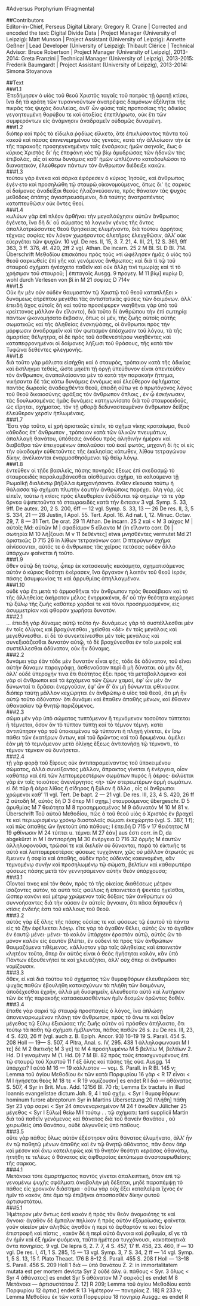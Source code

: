 #Adversus Porphyrium (Fragmenta)  

##Contributors  
Editor-in-Chief, Perseus Digital Library: Gregory R. Crane | Corrected and encoded the text: Digital Divide Data | Project Manager (University of Leipzig): Matt Munson | Project Assistant (University of Leipzig): Annette Geßner | Lead Developer (University of Leipzig): Thibault Clérice | Technical Advisor: Bruce Robertson | Project Manager (University of Leipzig), 2013-2014: Greta Franzini | Technical Manager (University of Leipzig), 2013-2015: Frederik Baumgardt | Project Assistant (University of Leipzig), 2013-2014: Simona Stoyanova  

##Text  
###1.1  
Ἐπεδήμησεν ὁ υἱὸς τοῦ θεοῦ Χριστὸς ταγαῖς τοῦ πατρὸς τῇ ὁρατῇ κτίσει, ἵνα δὴ τὰ κράτη τῶν τυραννούντων ἀνατρέψας δαιμόνων ἐξέληται τῆς πικρᾶς τἀς ψυχὰς δουλείας, ἀνθ᾿ ὧν φύσις ταῖς προποσίαις τῆς ἀδικίας γεγοητευμένη θορύβου τε καὶ ἀταξίας ἐπεπλήρωτο, οὐκ ἔτι τῶν συμφερόντων εἰς ἀνάμνησιν ἀναδραμεῖν οὐδαμῶς δυναμένη.  
###1.2  
διόπερ καὶ πρὸς τὰ εἴδωλα ῥᾳδίως εἵλκετο, ἅτε ἐπικλύσαντος πάντα τοῦ κακοῦ καὶ πάσας ἐπινενεμημένου τὰς γενεάς, κατὰ τὴν ἀλλοίωσιν τὴν ἐκ τῆς παρακοῆς προσηεγενημένην ταῖς ἐνσάρκοις ἡμῶν σκηναῖς, ἕως ὁ κύριος Χριστὸς δι’ ἧς ἐπεφάνη κὸς τῷ βίῳ ἀμυδρώσας τῶν ἡδονῶν τὰς ἐπιβολάς, αἷς αἱ κάτω δυνάμεις καθ’ ἡμῶν ὡπλίζοντο καταδουλῶσαι τὸ διανοητικόν, ἐλεύθερον πάντων τὸν ἄνθρωπον διέδειξε κακῶν.  
###1.3  
τούτου γὰρ ἕνεκα καὶ σάρκα ἐφόρεσεν ὁ κύριος Ἰησοῦς, καὶ ἄνθρωπος ἐγέν·ετο καὶ προσηλώθη τῷ σταυρῶ̣ οἰκονομούμενος, ὅπως δι' ἡς σαρκὸς οἱ δαίμονες ἀναδεῖξαι θεοὺς ἠλαζονεύσαντο, πρὸς θάνατον τὰς ψυχὰς μεθόδοις ἀπάτης ἀγκιστρευσάμενοι, διὰ ταύτης ἀνατραπέντες κατοπτευθῶσιν οὐκ ὄντες θεοί.  
###1.4  
κωλύων γὰρ ἐπὶ πλέον άρθῆναι τὴν μεγαλάύχησιν αὐτῶν ἄνθρωπος ἐγένετο, ἵνα δὴ δι᾿ οὗ σώματος τὸ λογικὸν γένος τῆς ὄντος ἀπαλλοτριώσαντες θεοῦ θρησκείας ἐλυμήναντο, διὰ τούτου ἀρρήτοις τέχναις σοφίας τὸν λόγον χωρήσαντος ὀλετῆρες ἐλεγχθῶσιν, ἀλλ’ οὐκ εὐεργέται τῶν ψυχῶν. 10 vgl. De res. II, 15, 3. 7. 21, 4. III, 21, 12 S. 361, 9ff 363, 3 ff. 376, 4f. 420, 2ff 2 vgl. Athan. De incarn. 25 2 M Bl. Sl. D Bl. 714. Überschrift Μεθοδίου ἐπισκόπου πρὸς τοὺς »τί ὠφέλησεν ἡμᾶς ὁ υἱὸς τοῦ θεοῦ σαρκωθεὶς ἐπὶ γῆς καὶ γενόμενος ἄνθρωπος; καὶ διὰ τί τῷ τοῦ σταυροῦ σχήματι ἠνέσχετο παθεῖν καὶ οὐκ ἄλλῃ τινὶ τιμωρίᾳ; καὶ τί τὸ χρήσιμον τοῦ σταυροῦ; | ἐπιταγαῖς Ausgg. 9 προγεγ. M 11 βίῳ] κυρίῳ D, wohl durch Verlesen von βῖ in M 21 σοφίας D 714v  
###1.5  
Οὐκ ἠν μὲν οὐν οὐδὲν θαυμαστὸν τῷ Χριστῷ τοῦ θεοῦ καταπλήξει &gt; δυνάμεως ἀτρέπτου μεγέθει τὰς ἀντιστατικὰς φύσεις τῶν δαιμόνων. ἀλλ᾿ ἐπειδὴ ἄχος αὐτοῖς δὴ καὶ τοῦτο προσέφερεν νικηθῆναι γὰρ ὑπὸ τοῦ κρείττονος μᾶλλον ἂν εἵλοντο), διὰ τοῦτο δἰ ἀνθρώπου τὴν ἐπὶ σωτηρίᾳ πάντων ᾠκονομήσατο ἔκβασιν, ὅπως οἱ μέν, τῆς ζωῆς αὑτοῖς αὐτῆς σωματικῶς καὶ τῆς ἀληθείας ἐνσκηψάσης, οἱ ἄνθρωποι πρὸς τὴν μόρφωσιν ἀναδραμεῖν καὶ τὸν φωτισμὸν ἐπέσχωσιν τοῦ λόγου, τὰ τῆς ἁμαρτίας θέλγητρα, οἱ δὲ πρὸς τοῦ ἀσθενεστέρου νικηθέντες καὶ καταπεφρονημένοι οἱ δαίμονες λήξωσι τοῦ θράσους, τῆς κατὰ τὸν Τυφῶνα δεθέντες φλεγμονῆς.  
###1.6  
διὰ τοῦτο γὰρ μάλιστα εἰσήχθη καὶ ὁ σταυρός, τρόπαιον κατὰ τῆς ἀδικίας καὶ ἔκπληγμα τεθείς, ὥστε μηκέτι τῇ ὀργῇ ὑπεύθυνον εἶναι ἀπεντεῦθεν τὸν ἄνθρωπον, ἀναπαλαίσαντα μὲν τὸ κατὰ τὴν παρακοὴν ἥττημα, νικήσαντα δὲ τὰς κάτω δυνάμεις ἐννόμως καὶ ἐλεύθερον ὀφλήματος παντὸς δωρεαῖς ἀναδειχθέντα θεοῦ, ἐπειδὴ οὕτω γε ὁ πρωτόγονος λόγος τοῦ θεοῦ δικαιοσύνης φράξας τὸν ἄνθρωπον ὅπλοις , ἐν ᾧ ἐσκήνωσεν, τὰς δουλωσαμένας ἡμᾶς δυνάμεις κατηγωνίσατο διὰ τοῦ σταυροειδοῦς, ὡς εἴρηται, σχήματος. τὸν τῇ φθορᾷ δεδυναστευμένον ἄνθρωπον δείξας ἐλεύθερον χερσὶν ἡπλωμέναις.  
###1.7  
Ἔστι γὰρ τοῦτο, εἰ χρὴ ὁριστικῶς εἰπεῖν, τὸ σχῆμα νίκης κραταίωμα, θεοῦ κάθοδος ἐπ’ ἄνθρωπον , τρόπαιον κατὰ τῶν ὑλικῶν πνευμάτων, ἀπαλλαγὴ θανάτου, ὑπόθεσις ἀνόδου πρὸς ἀληθινὴν ἡμέραν καὶ διαβάθρα τῶν ἐπειγομένων ἀπολαῦσαι τοῦ ἐκεῖ φωτός, μηχανὴ δἰ ἡς οἱ εἰς τὴν οἰκοδομὴν εὐθετοῦντες τῆς ἐκκλησίας κάτωθεν, λίθου τετραγώνου δίκην, ἀνέλκονται ἐναρμοσθησόμενοι τῷ θείῳ λόγῳ.  
###1.8  
ἐντεῦθεν οἱ τῇδε βασιλεῖς, πάσης πονηρᾶς ἕξεως ἐπὶ σκεδασμῷ τὸ σταυροειδὲς παραλαμβάνεσθαι αἰσθόμενοι σχῆμα, τὰ καλούμενα τῇ Ρωμαïkῇ διαλέκτῳ βήξιλλα ἐμηχανήσαντο. ἔνθεν εἴκουσα τούτῳ ἡ θάλασσα τῷ σχήματι πλωτὴν ἑαυτὴν ἀνθρώποις παρέχει. ὅλη γάρ, ὡς εἰπεῖν, τούτω ἡ κτίσις πρὸς ἐλευθερίαν ἐνδέδυται τῷ σημείῳ· τά τε γὰρ ὄρνεα ὑψιπετοῦντα τὸ σταυροειδὲς κατὰ τὴν ἔκτασιν 3 vgl. Symp. S. 33, 9ff. De autex. 20, 2 S. 200, 6ff — 12 vgl. Symp. S. 33, 13 — 26 De res. II, 3, 5 S. 334, 21 — 28 Justin, I Apol. 55. Tert. Apol. 16. Ad nat. I, 12. Minuc. Octav. 29, 7. 8 — 31 Tert. De orat. 29 11 Athan. De incarn. 25 2 καὶ &lt; Μ 3 αὐχος Μ | αὐτοῖς Md: αὐτῶν M | σφαδἱσμον 5 εἵλαντο Μ (in εἵλοντο corr. D) | σωτηρία M 10 λή|ξουσι M ν 11 δεθέντες] etwa μνησθέντες vermutet Md 21 ὀριστικῶς D 715 26 in λίθων τετραγόνων corr. D πτερύγων σχῆμα αἰνίσσονται, αὐτός τε ὁ ἄνθρωπος τὰς χεῖρας πετάσας οὐδὲν ἄλλο ὑπάρχων φαίνεται ἢ τοῦτο.  
###1.9  
ὅθεν αὐτῷ δὴ τούτῳ, ᾧπερ ἐκ κατασκευῆς κεκόσμητο, σχηματισάμενος αὐτὸν ὁ κύριος θεότητι ἐκέρασεν, ἵνα ὄργανον ἠ λοιπὸν τοῦ θεοῦ ἱερόν, πάσης ἀσυμφωνίας τε καὶ ἀρρυθμίας ἀπηλλαγμένον.  
###1.10  
οὐδὲ γὰρ ἔτι μετὰ τὸ ἀρμοσθῆναι τὸν ἄνθρωπον πρὸς θεοσέβειαν καὶ τὸ τῆς ἀλληθείας ἀκήρατον μέλος ἐνηρμοκέναι, δι’ οὗ τὴν θεότητα κεχώρηκε τῷ ξύλῳ τῆς ζωῆς καθάπερ χορδαί τε καὶ τόνοι προσηρμοσμένον, εἰς ἀσυμμετρίαν καὶ φθορὰν χωρῆσαι δυνατόν.  
###2.1  
... ἐπειδὴ γὰρ δύναμις αὐτῷ τοῦτο ἠν· δυνάμεως γὰρ τὸ συστέλλεσθαι μὲν ἐν τοῖς ὀλίγοις καὶ βραχύνεσθαι , χεῖσθαι &lt;δὲ&gt; ἐν τοῖς μεγάλοις καὶ μεγεθύνεσθαι. εἰ δὲ τὸ συνεκτείνεσθαι μὲν τοῖς μεγάλοις καὶ συνεξισάζεσθαι δυνατὸν αὐτῷ, τὸ δὲ βραχύνεσθαι ἐν τοῖο μικροῖς καὶ συστέλλεσθαι ἀδύνατον, οὐκ ἦν δύναμις.  
###2.2  
δυνάμει γὰρ ἐὰν τόδε μὲν δυνατὸν εἶναι φῄς, τόδε δὲ ἀδύνατον, τοῦ εῖναι αὐτὴν δύναμιν παραγράφῃ, ἀσθενοῦσαν περὶ ἃ μὴ δύναται. οὐ μὴν δέ, ἀλλ’ οὐδὲ ὑπεροχήν τινα ἔτι θεότητος ἕξει πρὸς τὰ μεταβαλλόμενα· καὶ γὰρ οἱ ἄνθρωποι καὶ τὰ ἐρχόμενα τῶν ζῴων χαμαί, ἐφ’ ὧν μὲν ἂν δύνωνταί τι δρᾶσαι ἐνεργοῦσιν, ἐφ' ὧν δ' ἂν μὴ δύνωνται φθίνουσιν. διόπερ ταύτῃ μᾶλλον κεχώρηται ἐν ἀνθρώπῳ ὁ υἱὸς τοῦ θεοῦ, ὅτι μὴ ἦν αὐτῷ τοῦτο ἀδύνατον· ὅτι δυνάμει καὶ ἔπαθεν ἀπαθὴς μένων, καὶ ἔθανεν ἀθανασίαν τῷ θνητῷ ποριζόμενος.  
###2.3  
σῶμα μὲν γὰρ ὑπὸ σώματος τυπτόμενον ἢ τεμνόμενον τοσοῦτον τύπτεται ἢ τέμνεται, ὅσον ἂν τὸ τύπτον τύπτῃ καὶ τὸ τέμνον τέμνῃ. κατὰ ἀντιτύπησιν γὰρ τοῦ ὑποκειμένου τῷ τύπτοντι ἡ πληγὴ γίνεται, ἐν ἴσῳ πάθει τῶν ἑκατέρων ὄντων, καὶ τοῦ δρῶντος καὶ τοῦ δρωμένου. ἀμέλει ἐὰν μὴ τὸ τεμνόμενον μετὰ ὀλίγης ἕξεως ἀντιτονήσῃ τῷ τέμνοντι, τὸ τέμνον τέμνειν οὐ δυνήσεται.  
###2.4  
τῇ γὰρ φορᾷ τοῦ ξίφους οὐκ ἀντιπαραμείναντος τοῦ ὑποκειμένου σώματος, ἀλλὰ συνείξαντος μᾶλλον, ἄπρακτος γίνεται ἡ ἐνέργεια, οἷον καθάπερ καὶ ἐπὶ τῶν λεπτομερεστέρων σωμάτων πυρός ἢ ἀέρος· ἐκλύεται γὰρ ἐν τοῖς τοιούτοις ἀνενέργητος &lt;ἡ&gt; τῶν στερεωτέρων ὁρμὴ σωμάτων. εἰ δὲ πῦρ ἢ ἀέρα λίθος ἢ σίδηρος ἢ ξύλον ἢ ἄλλο , οἷς οἱ ἄνθρωποι χρώμενοι καθ’ 11 vgl. Tert. De bapt. 2 — 21 vgl. De res. III, 23, 4 S. 420, 26 ff 2 αὐτοδὴ M, αὐτὸς δὴ D 3 ὅπερ M Ι σχημ.] σταυρούμενος übergeschr. D 5 ἀρυθμίας M 7 θειότητα M 8 προσηρμοσμένος M 9 ἀδυνατόν Μ 10 M 81 v. Überschrift Τοῦ αὐτοῦ Μεθοδίου, πῶς ὁ τοῦ θεοῦ υἱὸς ὁ Χριστὸς ἐν βραχεῖ τε καὶ περιωρισμένῳ χρόνῳ διαστολαῖς σώματι ἐκεχώρητο (vgl. S. 387, 1 f); καὶ πῶς ἀπαθὴς ὢν ἤγετοὑπ ὑπὸ πάθους; Ι ἐπειδὴ D 715 v 17 θειότητος M 19 φθίνωσιν M 24 τύπτει u. τέμνει M 27 ἐὰν] aus ἐστι corr. in D, da abgekürzt in M Ι ἀντιτορήση M 30 ἐνέργεια D 716 32 ὁρμῆς Μ ἑαυτῶν ἀλληλοφονοῦσι, τρῶσαί τε καὶ διελεῖν οὐ δύνανται, παρὰ τὸ εἰκτικῆς τε αὐτὸ καὶ λεπτομερεστέρας φύσεως τυγχάνειν, χῶς οὐ μᾶλλον ἄτρωτός γε ἔμεινεν ἡ σοφία καὶ ἀπαθής, οὐδὲν πρὸς οὐδενὸς κακυνομένη, κἂν τεμνομένῳ συνῆν καὶ προσηλωμένῳ τῷ σώματι, βελτίων καὶ καθαρωτέρα φύσεως πάσης μετὰ τὸν γεννησάμενον αὐτὴν θεὸν ὑπάρχουσα;  
###3.1  
Οἴονταί τινες καὶ τὸν θεόν, πρὸς τὸ τῆς οἰκείας διαθέσεως μέτρον ἰσάζοντες αὐτόν, τὰ αὐτὰ τοῖς φαύλοις ἢ ἐπαινετέα ἢ ψεκτέα ἡγεῖσθαι, ὥσπερ κανόνι καὶ μέτρῳ χρώμενον ταῖς δόξαις τῶν ἀνθρώπων οὐ συννοήσαντες διὰ τὴν οὐσαν ἐν αὐτοῖς ἄγνοιαν, ὅτι πᾶσα δήπουθεν ἡ κτίσις ἐνδεής ἐστι τοῦ κάλλους τοῦ θεοῦ.  
###3.2  
αὐτὸς γὰρ ἐξ ὅλης τῆς πάσης οὐσίας τε καὶ φύσεως τῷ ἑαυτοῦ τὰ πάντα εἰς τὸ ζῆν ἐφέλκεται λόγῳ. εἴτε γὰρ τὸ ἀγαθὸν θέλει, αὐτὸς ὢν τὸ ἀγαθὸν ἐν ἑαυτῷ μένει· μένει· τὸ καλὸν ὑπάρχειν ἐραστὸν αὐτῷ, αὐτὸς ὢν τὸ μόνον καλὸν εἰς ἑαυτὸν βλέπει, ἐν οὐδενὶ τὰ πρὸς τῶν ἀνθρώπων θαυμαζόμενα τιθέμενος. κάλλιστον γὰρ ταῖς ἀληθείαις καὶ ἐπαινετὸν κλητέον τοῦτο, ὅπερ ἂν αὐτὸς εἶναι ὁ θεὸς ἡγήσηται καλόν, κἂν ὑπὸ Πάντων ἐξουθενῆταί τε καὶ χλευάζηται, ἀλλ’ οὐχ ὅπερ οἱ ἄνθρωποι νομίζουσιν.  
###3.3  
ὅθεν, εἰ καὶ διὰ τούτου τοῦ σχήματος τῶν θυμοφθόρων ἐλευθερῶσαι τὰς ψυχὰς παθῶν ἐβουλήθη καταισχύνων τὰ πλήθη τῶν δαιμόνων, ἀποδέχεσθαι ἐχρῆν, ἀλλὰ μὴ δυσφημεῖν, ἐλευθεοπο αὐτὸ καὶ λυτήριον τῶν ἐκ τῆς παρακοῆς κατασκευασθέντων ἡμῖν δεσμῶν ὁρῶντες δοθέν.  
###3.4  
ἔπαθε γὰρ σαρκὶ τῷ σταυρῷ προσπαγεὶς ὁ λόγος, ἵνα ἁπλώσῃ ἀπονεναρκωμένον πλάνῃ τὸν ἄνθρωπον, πρὸς τὸ ἄνω τε καὶ θεῖον μέγεθος τῷ ξύλῳ ἐξισώσας τῆς ζωῆς αὐτὸν οὑ πρόσθεν ἀπήλαστο, ὅτι τούτῳ τὰ πάθη τῷ σχήματι ἤμβλυνται, πάθος παθῶν 26 s. zu De res. III, 23, 4 S. 420, 26 ff (vgl. auch z. B. Epiph. Ancor. 93) 16–19 19 S. Parall. 454 S. 208 Holl — 19— S. 507, 4 Pitra, Anal. s. IV, 295. 438 1 ἀλληλοφωνουσι Μ Ι τε] δὲ M 2 θικτικῆς M 3 γε] τε M 4 προσηλυμένω Μ 5 βελτίω M, βελτίων 2. Hd. D Ι γιναμένην M (1. Hd. D) 7 Μ Bl. 82 πρός τοὺς ἐπαισχυνομένους ἐπὶ τῷ σταυρῷ τοῦ Χριστοῦ 11 f ἐξ ὅλης καὶ πάσης τῆς οὐσ. Ausgg. 14 ὑπάρχει? Ι αὐτὸ M 16 — 19 κάλλιστον — νομ. S. Parall. in R Bl. 145 v; Lemma τοῦ ἁγίου Μεθοδίου ἐκ τῶν κατὰ Πορφυρίου 16 γὰρ &lt; R 17 εἶναι &lt; M Ι ἡγήσεται θεὸς Μ 18 τε &lt; R 19 νομίζουσιν] es endet R Ι διὰ — ἀθάνατος S. 507, 4 Syr in Brit. Mus. Add. 12156 Bl. 70 rb; Lemma Ex tractatu in illud loannis evangelistae dictum Joh. 9, 4 Ι τοῦ σχήμ. &lt; Syr Ι θυμοφθόρων: hominum furore abreptorum Syr in Martins Übersetzung 20 πλήθη] πάθη Syr 23 γὰρ σαρκὶ &lt; Syr 24 ἀπονεναρκημένον M 24 f ἄνωθεν Jülicher 25 μέγεθος &lt; Syr Ι ξύλω] θείω M Ι τούτῳ . . τῷ σχήματι: tanti supplicii Martin διὰ τοῦ παθεῖν γενόμενος καὶ θάνατος διὰ τοῦ θανεῖν θανάτου , οὐ χειρωθεὶς ὺπὀ θανάτου, οὐδὲ ἀλγυνθεὶς ὑπὸ πάθους.  
###3.5  
οὔτε γὰρ πάθος ὅλως αὐτὸν ἐξέστησεν οὔτε θάνατος ἐλυμήνατο, ἀλλ’ ἦν έν τῷ παθητῷ μένων ἀπαθὴς καὶ ἐν τῷ θνητῷ ἀθάνατος, πᾶν ὅσον ἀὴρ καὶ μέσον καὶ ἄνω κατειληφὼς καὶ τὸ θνητὸν θεότητι κεράσας ἀθανάτῳ, ἡττήθη τε τελέως ὁ θάνατος εἰς ἀφθαρσίας ἐκτύπωμα ἀνασταυρωθείσης τῆς σαρκος.  
###4.1  
Μετάνοια τότε ἁμαρτήματος παντὸς γίνεται ἀπαλειπτική, ὅταν ἐπὶ τῷ γενομένω ψυχῆς σφάλματι ἀναβολὴν μὴ δέξηται, μηδὲ παραπέμψῃ τὸ πάθος εἰς χρονικὸν διάστημα · οὕτω γὰρ οὐχ ἕξει καταλεῖψαι ἴχνος ἐν ἡμῖν τὸ κακόν, ἅτε ἅμα τῷ ἐπιβῆναι ἀποσπασθὲν δίκην φυτοῦ ἀρτισυστάτου.  
###5.1  
Ἡμέτερον μὲν ὄντως ἐστὶ κακὸν ἡ πρὸς τὸν θεὸν ἀνομοιότης τε καὶ ἄγνοια· ἀγαθὸν δὲ ἔμπαλιν πηλίκον ἡ πρὸς αὐτὸν ἐξομοίωσις; φαίνεται γοῦν οἰκεῖον μὲν ἀληθῶς ἀγαθὸν ἡ περὶ τὸ ἄφθαρτόν τε καὶ θεῖον ἐπιστροφὴ καὶ πίστις , κακὸν δὲ ἡ περὶ αὐτὸ ἄγνοια καὶ ῥᾳθυμία, εἴ γε τὰ ἐν ἡμῖν καὶ ἐξ ἡμῶν φυόμενα, ταῦτα ἡμέτερα τυγχάνουσι, κακοποιητικὰ ὄντα πονηρίας. 9 vgl. De lepra 6, 2. 7. 7, 4 S. 457, 17 ff. 458, 23. 460, If — 10 vgl. De res. I, 41, 1 S. 285, 15 — 13 vgl. Symp. 3, 7 S. 34, 2 ff — 14 vgl. Symp. 1, 5 S. 13, 15 f. Plato Theaet. 176 B 8–12 S. Parall. 455 S. 208 f Holl — 13–18 S. Parall. 456 S. 209 Holl 1 διὰ — ὑπὸ θανάτου Ζ. 2: in immortalitatem mutata est per mortem devicta Syr 2 οὐδὲ ἀλγ. ὑ. πάθους &lt; Syr. 3 ὅλως &lt; Syr 4 ἀθάνατος] es endet Syr 5 ἀθάνατον M 7 σαρκός] es endet Μ 8 Μετάνοια — ἀρτισυστάτου Ζ. 12] R 209; Lemma τοῦ ἁγίου Μεθοδίου κατὰ Πορφυρίου 12 ἀρτισ.] endet R 13 Ἡμέτερον — πονηρίας Ζ. 18] R 233 v; Lemma Μεθοδίου ἐκ τῶν κατὰ Πορφυρίου 18 πονηρίᾳ Ausgg.: es endet R  

